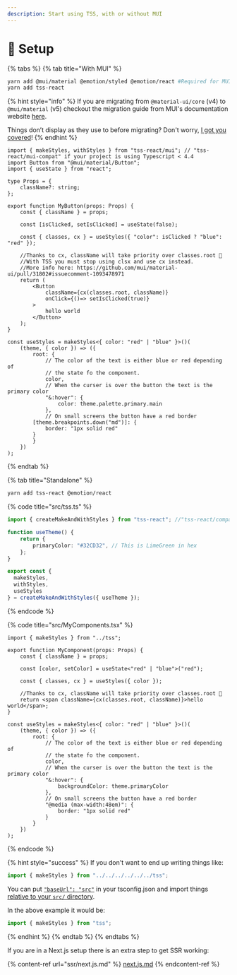 ```yaml
---
description: Start using TSS, with or without MUI
---
```


# 🔧 Setup

{% tabs %}
{% tab title="With MUI" %}
```bash
yarn add @mui/material @emotion/styled @emotion/react #Required for MUI
yarn add tss-react
```

{% hint style="info" %}
If you are migrating from `@material-ui/core` (v4) to `@mui/material` (v5) checkout the migration guide from MUI's documentation website [here](https://mui.com/material-ui/migration/migrating-from-jss/#2-use-tss-react).

Things don’t display as they use to before migrating? Don't worry, [I got you covered](troubleshoot-migration-to-muiv5-with-tss.md)!
{% endhint %}

```tsx
import { makeStyles, withStyles } from "tss-react/mui"; // "tss-react/mui-compat" if your project is using Typescript < 4.4
import Button from "@mui/material/Button";
import { useState } from "react";

type Props = {
    className?: string;
};

export function MyButton(props: Props) {
    const { className } = props;

    const [isClicked, setIsClicked] = useState(false);

    const { classes, cx } = useStyles({ "color": isClicked ? "blue": "red" });

    //Thanks to cx, className will take priority over classes.root 🤩
    //With TSS you must stop using clsx and use cx instead.
    //More info here: https://github.com/mui/material-ui/pull/31802#issuecomment-1093478971
    return (
        <Button 
            className={cx(classes.root, className)}
            onClick={()=> setIsClicked(true)}
        >
            hello world
        </Button>
    );
}

const useStyles = makeStyles<{ color: "red" | "blue" }>()(
    (theme, { color }) => ({
        root: {
            // The color of the text is either blue or red depending of 
            // the state fo the component.
            color,
            // When the curser is over the button the text is the primary color
            "&:hover": {
                color: theme.palette.primary.main
            },
            // On small screens the button have a red border
 	    [theme.breakpoints.down("md")]: {
	        border: "1px solid red"
	    }
        }
    })
);
```
{% endtab %}

{% tab title="Standalone" %}
```bash
yarn add tss-react @emotion/react
```

{% code title="src/tss.ts" %}
```typescript
import { createMakeAndWithStyles } from "tss-react"; //"tss-react/compat" if your project is using Typescript < 4.4

function useTheme() {
    return {
        primaryColor: "#32CD32", // This is LimeGreen in hex
    };
}

export const { 
  makeStyles,
  withStyles,
  useStyles
} = createMakeAndWithStyles({ useTheme });
```
{% endcode %}

{% code title="src/MyComponents.tsx" %}
```tsx
import { makeStyles } from "../tss";

export function MyComponent(props: Props) {
    const { className } = props;

    const [color, setColor] = useState<"red" | "blue">("red");

    const { classes, cx } = useStyles({ color });

    //Thanks to cx, className will take priority over classes.root 🤩
    return <span className={cx(classes.root, className)}>hello world</span>;
}

const useStyles = makeStyles<{ color: "red" | "blue" }>()(
    (theme, { color }) => ({
        root: {
            // The color of the text is either blue or red depending of 
            // the state fo the component.
            color,
            // When the curser is over the button the text is the primary color
            "&:hover": {
                backgroundColor: theme.primaryColor
            },
            // On small screens the button have a red border
            "@media (max-width:48em)": {
                border: "1px solid red"
            }
        }
    })
);
```
{% endcode %}

{% hint style="success" %}
If you don't want to end up writing things like:

```typescript
import { makeStyles } from "../../../../../../tss";
```

You can put [`"baseUrl": "src"`](https://github.com/InseeFrLab/onyxia-web/blob/ae02b05cd7b17d74fb6a8cbc4c7b1c6f569dfa41/tsconfig.json#L3) in your tsconfig.json and import things [relative to your `src/` directory](https://github.com/garronej/tss-react/blob/314aaab87198e7fd3523e34300288495f3242800/src/test/spa/src/index.tsx#L2-L3).

In the above example it would be:

```typescript
import { makeStyles } from "tss";

```
{% endhint %}
{% endtab %}
{% endtabs %}

If you are in a Next.js setup there is an extra step to get SSR working: &#x20;

{% content-ref url="ssr/next.js.md" %}
[next.js.md](ssr/next.js.md)
{% endcontent-ref %}
